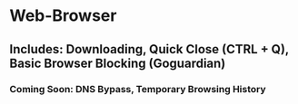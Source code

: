 # Web-Browser
## Includes: Downloading, Quick Close (CTRL + Q), Basic Browser Blocking (Goguardian)
### Coming Soon: DNS Bypass, Temporary Browsing History
